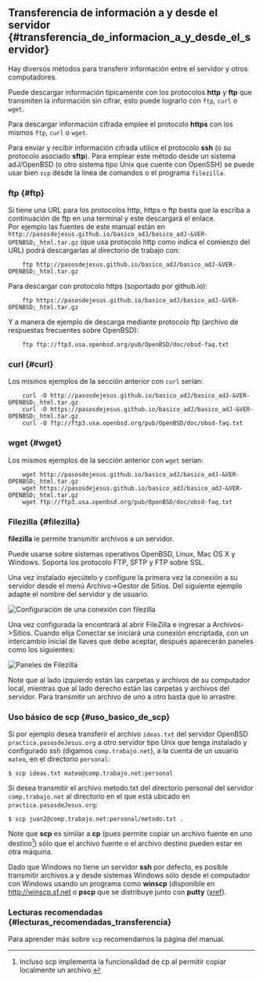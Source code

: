 
## Transferencia de información a y desde el servidor {#transferencia_de_informacion_a_y_desde_el_servidor}

Hay diversos métodos para transferir información entre el servidor y otros 
computadores.  

Puede descargar información típicamente con los protocolos **http** y 
**ftp** que transmiten la información sin cifrar, esto puede lograrlo con
```ftp```, ```curl``` o ```wget```.
  
Para descargar información cifrada emplee el protocolo **https** con
los mismos ```ftp```, ```curl``` o ```wget```.

Para enviar y recibir información cifrada utilice el protocolo 
**ssh** (o su protocolo asociado **sftp**).  Para emplear este método 
desde un sistema adJ/OpenBSD (o otro sistema tipo Unix que cuente con 
OpenSSH) se puede usar bien ```scp``` desde la línea de comandos o el 
programa ```filezilla```.

### ftp {#ftp}

Si tiene una URL para los protocolos http, https o ftp basta que
la escriba a continuación de ftp en una terminal y este descargará
el enlace.  
Por ejemplo las fuentes de este manual están en
```http://pasosdejesus.github.io/basico_adJ/basico_adJ-&VER-OPENBSD;_html.tar.gz``` (que usa protocolo http como indica el comienzo del URL)
podrá descargarlas al directorio de trabajo con:

```
	ftp http://pasosdejesus.github.io/basico_adJ/basico_adJ-&VER-OPENBSD;_html.tar.gz
``` 
Para descargar con protocolo https (soportado por github.io):
```
	ftp https://pasosdejesus.github.io/basico_adJ/basico_adJ-&VER-OPENBSD;_html.tar.gz
```
Y a manera de ejemplo de descarga mediante protocolo ftp (archivo
de respuestas frecuentes sobre OpenBSD):
```
	ftp ftp://ftp3.usa.openbsd.org/pub/OpenBSD/doc/obsd-faq.txt
```


### curl {#curl}

Los mismos ejemplos de la sección anterior con ```curl``` serían:
```
	curl -O http://pasosdejesus.github.io/basico_adJ/basico_adJ-&VER-OPENBSD;_html.tar.gz
	curl -O https://pasosdejesus.github.io/basico_adJ/basico_adJ-&VER-OPENBSD;_html.tar.gz
	curl -O ftp://ftp3.usa.openbsd.org/pub/OpenBSD/doc/obsd-faq.txt
``` 


### wget {#wget}

Los mismos ejemplos de la sección anterior con ```wget``` serían:
```
	wget http://pasosdejesus.github.io/basico_adJ/basico_adJ-&VER-OPENBSD;_html.tar.gz
	wget https://pasosdejesus.github.io/basico_adJ/basico_adJ-&VER-OPENBSD;_html.tar.gz
	wget ftp://ftp3.usa.openbsd.org/pub/OpenBSD/doc/obsd-faq.txt
``` 

### Filezilla {#filezilla}

**filezilla** le permite transmitir archivos a un servidor.

Puede usarse sobre sistemas operativos OpenBSD, Linux, Mac OS X y Windows. 
Soporta los protocolo FTP, SFTP y FTP sobre SSL.

Una vez instalado ejecútelo y configure la primera vez la conexión a su 
servidor desde el menú Archivo->Gestor de Sitios. Del siguiente ejemplo 
adapte el nombre del servidor y de usuario.

![Configuración de una conexión con filezilla](img/filezillaconexion.png)
              
Una vez configurada la encontrará al abrir FileZilla e ingresar a 
Archivos->Sitios. Cuando elija Conectar se iniciará una conexión encriptada, 
con un intercambio inicial de llaves que debe aceptar, después aparecerán 
paneles como los siguientes:

![Paneles de Filezilla](img/filezilla.png)
              
Note que al lado izquierdo están las carpetas y archivos de su computador 
local, mientras que al lado derecho están las carpetas y archivos del servidor. 
Para transmitir un archivo de uno a otro basta que lo arrastre.

### Uso básico de scp {#uso_basico_de_scp}

Si por ejemplo desea transferir el archivo ```ideas.txt``` del servidor 
OpenBSD ```practica.pasosdeJesus.org``` a otro servidor tipo Unix que tenga 
instalado y configurado ssh (digamos ```comp.trabajo.net```), a la cuenta de 
un usuario ```mateo```, en el directorio ```personal```:

```
$ scp ideas.txt mateo@comp.trabajo.net:personal
```
		
Si desea transmitir el archivo metodo.txt del directorio personal del 
servidor ```comp.trabajo.net``` al directorio en el que está ubicado en 
```practica.pasosdeJesus.org```:

```
$ scp juan2@comp.trabajo.net:personal/metodo.txt .
```
		
Note que **scp** es similar a **cp** (pues permite copiar un archivo fuente en 
uno destino[^transferencia.1]) sólo que el archivo fuente o el archivo destino 
pueden estar en otra máquina.

[^transferencia.1]: Incluso scp implementa la funcionalidad de cp al permitir 
	copiar localmente un archivo.

Dado que Windows no tiene un servidor **ssh** por defecto, es posible 
transmitir archivos a y desde sistemas Windows sólo desde el computador con 
Windows usando un programa como **winscp** (disponible en <http://winscp.sf.net> 
o **pscp** que se distribuye junto con **putty** ([xref](#conceptos_basicos)).

### Lecturas recomendadas {#lecturas_recomendadas_transferencia}

Para aprender más sobre ```scp``` recomendamos la página del manual.
